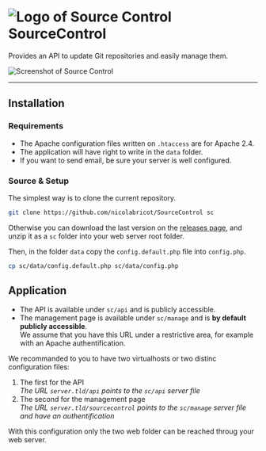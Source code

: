 # ![Logo of Source Control](https://github.com/nicolabricot/SourceControl/raw/master/manage/assets/default/favicon/favicon.png) SourceControl

Provides an API to update Git repositories and easily manage them.

![Screenshot of Source Control](https://github.com/nicolabricot/SourceControl/raw/master/sourcecontrol.png)

***

## Installation

### Requirements

* The Apache configuration files written on `.htaccess` are for Apache 2.4.
* The application will have right to write in the `data` folder.
* If you want to send email, be sure your server is well configured.

### Source & Setup

The simplest way is to clone the current repository.

```sh
git clone https://github.com/nicolabricot/SourceControl sc
```

Otherwise you can download the last version on the [releases page](https://github.com/nicolabricot/SourceControl/releases), and unzip it as a `sc` folder into your web server root folder.

Then, in the folder `data` copy the `config.default.php` file into `config.php`.

```sh
cp sc/data/config.default.php sc/data/config.php
```

## Application

* The API is available under `sc/api` and is publicly accessible.
* The management page is available under `sc/manage` and is __by default publicly accessible__.  
  We assume that you have this URL under a restrictive area, for example with an Apache authentification.

We recommanded to you to have two virtualhosts or two distinc configuration files:  

1. The first for the API  
  _The URL `server.tld/api` points to the `sc/api` server file_
2. The second for the management page  
  _The URL `server.tld/sourcecontrol` points to the `sc/manage` server file and have an authentification_

With this configuration only the two web folder can be reached throug your web server.
